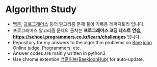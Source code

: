 # Algorithm Study

- [백준](https://www.acmicpc.net/), [프로그래머스](https://programmers.co.kr/) 등의 알고리즘 문제 풀이 기록용 레퍼지토리 입니다.
- 프로그래머스 알고리즘 문제의 출처는 **프로그래머스 코딩 테스트 연습, https://school.programmers.co.kr/learn/challenges** 입니다.
- Repository for my answers to the algorithm problems on [Baekjoon Online judge](https://www.acmicpc.net/), [Programmers](https://programmers.co.kr/), etc.
- Answer codes are mainly written in python3
- Use chrome extention [백준허브(BaekjoonHub)](https://chrome.google.com/webstore/detail/%EB%B0%B1%EC%A4%80%ED%97%88%EB%B8%8Cbaekjoonhub/ccammcjdkpgjmcpijpahlehmapgmphmk) for auto-update.
